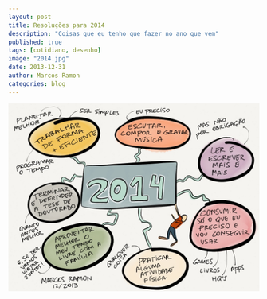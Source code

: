 ```yaml
---
layout: post
title: Resoluções para 2014
description: "Coisas que eu tenho que fazer no ano que vem"
published: true
tags: [cotidiano, desenho]
image: "2014.jpg"
date: 2013-12-31
author: Marcos Ramon
categories: blog
---
```


<img src="/assets/images/2014.jpg">
